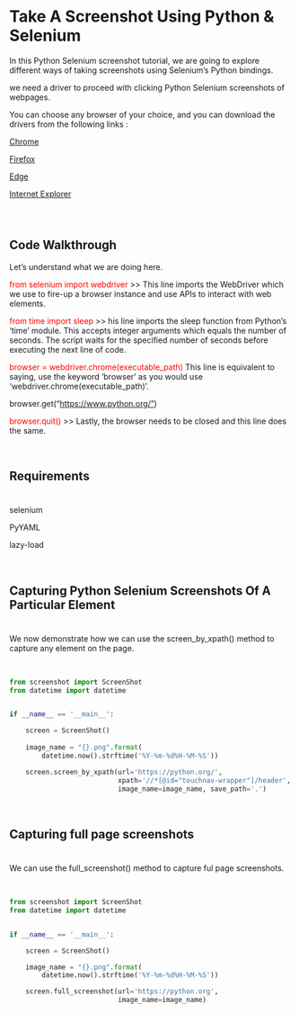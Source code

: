 # Take A Screenshot Using Python & Selenium

In this Python Selenium screenshot tutorial, we are going to explore different ways of taking screenshots using Selenium’s Python bindings. 

we need a driver to proceed with clicking Python Selenium screenshots of webpages.

You can choose any browser of your choice, and you can download the drivers from the following links :

[Chrome](https://sites.google.com/a/chromium.org/chromedriver/)

[Firefox](https://github.com/mozilla/geckodriver/releases)

[Edge](https://developer.microsoft.com/en-us/microsoft-edge/tools/webdriver/)

[Internet Explorer](https://selenium-release.storage.googleapis.com/index.html)

</br>

#
## Code Walkthrough
Let’s understand what we are doing here.

<span style="color: red"> from selenium import webdriver</span> >> This line imports the WebDriver which we use to fire-up a browser instance and use APIs to interact with web elements.

<span style="color: red"> from time import sleep </span> >> his line imports the sleep function from Python’s ‘time’ module. This accepts integer arguments which equals the number of seconds. The script waits for the specified number of seconds before executing the next line of code.

<span style="color: red"> browser = webdriver.chrome(executable_path) </span> This line is equivalent to saying, use the keyword ‘browser’ as you would use ‘webdriver.chrome(executable_path)’.

browser.get(“https://www.python.org/”)

<span style="color: red">browser.quit() </span> >> Lastly, the browser needs to be closed and this line does the same.

</br>

## Requirements
#
selenium

PyYAML

lazy-load

</br>

## Capturing Python Selenium Screenshots Of A Particular Element
#
We now demonstrate how we can use the screen_by_xpath() method to capture any element on the page.

</br>

```python
from screenshot import ScreenShot
from datetime import datetime


if __name__ == '__main__':

    screen = ScreenShot()
    
    image_name = "{}.png".format(
        datetime.now().strftime('%Y-%m-%d%H-%M-%S'))

    screen.screen_by_xpath(url='https://python.org/',
                           xpath='//*[@id="touchnav-wrapper"]/header',
                           image_name=image_name, save_path='.')

```

<br/>

## Capturing full page screenshots
#
We can use the full_screenshot() method to capture ful page screenshots.

</br>

```python
from screenshot import ScreenShot
from datetime import datetime


if __name__ == '__main__':

    screen = ScreenShot()  

    image_name = "{}.png".format(
        datetime.now().strftime('%Y-%m-%d%H-%M-%S'))

    screen.full_screenshot(url='https://python.org',
                           image_name=image_name)

```